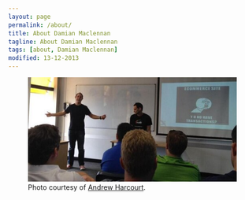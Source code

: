 ```yaml
---
layout: page
permalink: /about/
title: About Damian Maclennan
tagline: About Damian Maclennan
tags: [about, Damian Maclennan]
modified: 13-12-2013
---
```



<figure>
	<img src="/images/speaking.jpg" />
	<figcaption>Photo courtesy of <a href="http://twitter.com/uglybugger">Andrew Harcourt</a>.</figcaption>
</figure>
